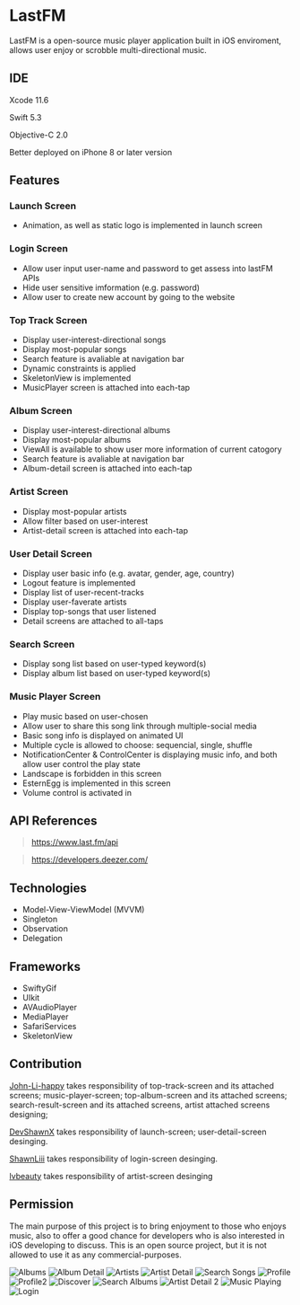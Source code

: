 # LastFM
LastFM is a open-source music player application built in iOS enviroment, allows user enjoy or scrobble multi-directional music.

## IDE
Xcode 11.6

Swift 5.3

Objective-C 2.0

Better deployed on iPhone 8 or later version

## Features
### Launch Screen
 - Animation, as well as static logo is implemented in launch screen
### Login Screen
 - Allow user input user-name and password to get assess into lastFM APIs
 - Hide user sensitive imformation (e.g. password)
 - Allow user to create new account by going to the website
### Top Track Screen
 - Display user-interest-directional songs
 - Display most-popular songs
 - Search feature is avaliable at navigation bar
 - Dynamic constraints is applied
 - SkeletonView is implemented
 - MusicPlayer screen is attached into each-tap
### Album Screen
 - Display user-interest-directional albums
 - Display most-popular albums
 - ViewAll is available to show user more information of current catogory
 - Search feature is avaliable at navigation bar
 - Album-detail screen is attached into each-tap
### Artist Screen
 - Display most-popular artists
 - Allow filter based on user-interest
 - Artist-detail screen is attached into each-tap
### User Detail Screen
 - Display user basic info (e.g. avatar, gender, age, country)
 - Logout feature is implemented 
 - Display list of user-recent-tracks
 - Display user-faverate artists
 - Display top-songs that user listened
 - Detail screens are attached to all-taps
### Search Screen
 - Display song list based on user-typed keyword(s)
 - Display album list based on user-typed keyword(s)
### Music Player Screen
 - Play music based on user-chosen
 - Allow user to share this song link through multiple-social media
 - Basic song info is displayed on animated UI
 - Multiple cycle is allowed to choose: sequencial, single, shuffle
 - NotificationCenter & ControlCenter is displaying music info, and both allow user control the play state
 - Landscape is forbidden in this screen
 - EsternEgg is implemented in this screen
 - Volume control is activated in
## API References

> https://www.last.fm/api

> https://developers.deezer.com/

## Technologies
- Model-View-ViewModel (MVVM)
- Singleton
- Observation
- Delegation

## Frameworks
- SwiftyGif
- UIkit
- AVAudioPlayer
- MediaPlayer
- SafariServices
- SkeletonView

## Contribution
[John-Li-happy](https://github.com/John-Li-happy) takes responsibility of top-track-screen and its attached screens; music-player-screen; top-album-screen and its attached screens; search-result-screen and its attached screens, artist attached screens designing;

[DevShawnX](https://github.com/DevShawnX) takes responsibility of launch-screen; user-detail-screen desinging.

[ShawnLiii](https://github.com/ShawnLiii) takes responsibility of login-screen desinging.

[lvbeauty](https://github.com/lvbeauty) takes responsibility of artist-screen desinging

## Permission

The main purpose of this project is to bring enjoyment to those who enjoys music, also to offer a good chance for developers who is also interested in iOS developing to discuss. This is an open source project, but it is not allowed to use it as any commercial-purposes.

![Albums](https://user-images.githubusercontent.com/63318597/98055007-7d8f9480-1e0a-11eb-8859-e1132ec8f913.jpeg)
![Album Detail](https://user-images.githubusercontent.com/63318597/98055010-7e282b00-1e0a-11eb-8aca-769728a5e124.jpeg)
![Artists](https://user-images.githubusercontent.com/63318597/98055013-7ec0c180-1e0a-11eb-9d61-0cdfc04fea26.jpeg)
![Artist Detail](https://user-images.githubusercontent.com/63318597/98055015-7ec0c180-1e0a-11eb-8713-02aa41ff6ec3.jpeg)
![Search Songs](https://user-images.githubusercontent.com/63318597/98055016-7f595800-1e0a-11eb-8ba3-be98ab21ac3f.jpeg)
![Profile](https://user-images.githubusercontent.com/63318597/98055017-7ff1ee80-1e0a-11eb-9674-10305506b9ef.jpeg)
![Profile2](https://user-images.githubusercontent.com/63318597/98055019-7ff1ee80-1e0a-11eb-9eb5-2f2ee94a570e.jpeg)
![Discover](https://user-images.githubusercontent.com/63318597/98055020-7ff1ee80-1e0a-11eb-9f49-852646e4ca0b.jpeg)
![Search Albums](https://user-images.githubusercontent.com/63318597/98055021-808a8500-1e0a-11eb-9d22-a8bae740257a.jpeg)
![Artist Detail 2](https://user-images.githubusercontent.com/63318597/98055023-808a8500-1e0a-11eb-9c7d-3b5d878de20e.jpeg)
![Music Playing](https://user-images.githubusercontent.com/63318597/98055024-808a8500-1e0a-11eb-971f-44c3b243d7e2.jpeg)
![Login](https://user-images.githubusercontent.com/63318597/98055025-81231b80-1e0a-11eb-8f99-742e2b129b9e.jpeg)
